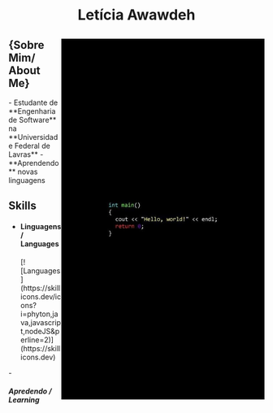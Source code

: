<h1 align="center"> Letícia Awawdeh</h1>

<div>
<img align="right" width="400" alt="teste" src="coding.jpg"/>

<h2> {Sobre Mim/ About Me} </h2>
    - Estudante de **Engenharia de Software** na **Universidade Federal de Lavras**
    - **Aprendendo** novas linguagens

<h2>Skills</h2>

   - <h4> Linguagens / Languages</h4>
        [![Languages](https://skillicons.dev/icons?i=phyton,java,javascript,nodeJS&perline=2)](https://skillicons.dev)
   -<h5> Apredendo / Learning </h5>

   <br> </br>

   
</div>
